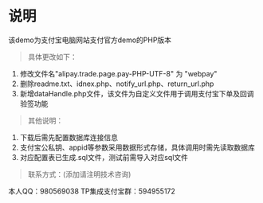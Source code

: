 说明
=====
该demo为支付宝电脑网站支付官方demo的PHP版本

>具体更改如下：

1. 修改文件名"alipay.trade.page.pay-PHP-UTF-8" 为 "webpay" 
2. 删除readme.txt、idnex.php、notify_url.php、return_url.php
3. 新增dataHandle.php文件，该文件为自定义文件用于调用支付宝下单及回调验签功能


>其他说明：

1. 下载后需先配置数据库连接信息
2. 支付宝公私钥、appid等参数采用数据形式存储，具体调用时需先读取数据库
3. 对应配置表已生成.sql文件，测试前需导入对应sql文件

>联系方式：(添加请注明技术咨询)

本人QQ：980569038
TP集成支付宝群：594955172